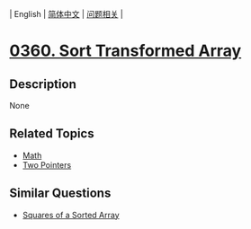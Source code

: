 
| English | [简体中文](README.md) | [问题相关](QUESTION.md) |
# [0360. Sort Transformed Array](https://leetcode-cn.com/problems/sort-transformed-array/)
## Description
None
## Related Topics
- [Math](https://leetcode-cn.com/tag/math)
- [Two Pointers](https://leetcode-cn.com/tag/two-pointers)
## Similar Questions
- [Squares of a Sorted Array](../0977/README_EN.md)

